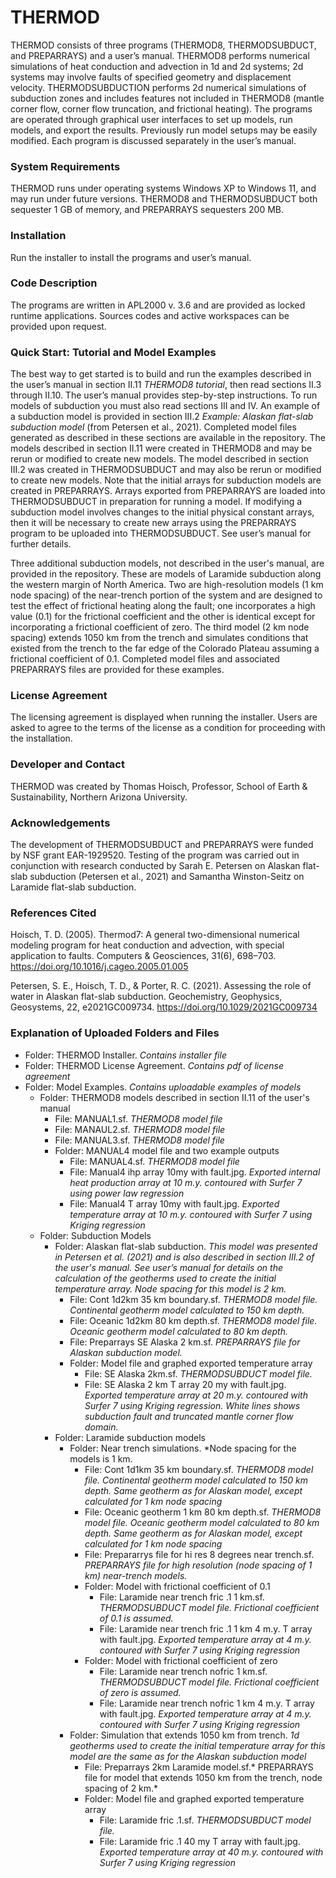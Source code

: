 # THERMOD
THERMOD consists of three programs (THERMOD8, THERMODSUBDUCT, and PREPARRAYS) and a user’s manual.  THERMOD8 performs numerical simulations of heat conduction and advection in 1d and 2d systems; 2d systems may involve faults of specified geometry and displacement velocity. THERMODSUBDUCTION performs 2d numerical simulations of subduction zones and includes features not included in THERMOD8 (mantle corner flow, corner flow truncation, and frictional heating). The programs are operated through graphical user interfaces to set up models, run models, and export the results. Previously run model setups may be easily modified. Each program is discussed separately in the user’s manual.
### System Requirements
THERMOD runs under operating systems Windows XP to Windows 11, and may run under future versions. THERMOD8 and THERMODSUBDUCT both sequester 1 GB of memory, and PREPARRAYS sequesters 200 MB. 
### Installation
Run the installer to install the programs and user’s manual. 
### Code Description
The programs are written in APL2000 v. 3.6 and are provided as locked runtime applications. Sources codes and active workspaces can be provided upon request. 
### Quick Start: Tutorial and Model Examples
The best way to get started is to build and run the examples described in the user’s manual in section II.11 *THERMOD8 tutorial*, then read sections II.3 through II.10. The user’s manual provides step-by-step instructions. To run models of subduction you must also read sections III and IV. An example of a subduction model is provided in section III.2 *Example: Alaskan flat-slab subduction model* (from Petersen et al., 2021). Completed model files generated as described in these sections are available in the repository.  The models described in section II.11 were created in THERMOD8 and may be rerun or modified to create new models.  The model described in section III.2 was created in THERMODSUBDUCT and may also be rerun or modified to create new models.  Note that the initial arrays for subduction models are created in PREPARRAYS.  Arrays exported from PREPARRAYS are loaded into THERMODSUBDUCT in preparation for running a model. If modifying a subduction model involves changes to the initial physical constant arrays, then it will be necessary to create new arrays using the PREPARRAYS program to be uploaded into THERMODSUBDUCT. See user’s manual for further details. 

Three additional subduction models, not described in the user's manual, are provided in the repository. These are models of Laramide subduction along the western margin of North America. Two are high-resolution models (1 km node spacing) of the near-trench portion of the system and are designed to test the effect of frictional heating along the fault; one  incorporates a high value (0.1) for the frictional coefficient and the other is identical except for incorporating a frictional coefficient of zero.  The third model (2 km node spacing) extends 1050 km from the trench and simulates conditions that existed from the trench to the far edge of the Colorado Plateau assuming a frictional coefficient of 0.1. Completed model files and associated PREPARRAYS files are provided for these examples. 
### License Agreement
The licensing agreement is displayed when running the installer.  Users are asked to agree to the terms of the license as a condition for proceeding with the installation.
### Developer and Contact
THERMOD was created by Thomas Hoisch, Professor, School of Earth & Sustainability, Northern Arizona University. 
### Acknowledgements
The development of THERMODSUBDUCT and PREPARRAYS were funded by NSF grant EAR-1929520. Testing of the program was carried out in conjunction with research conducted by Sarah E. Petersen on Alaskan flat-slab subduction (Petersen et al., 2021) and Samantha Winston-Seitz on Laramide flat-slab subduction.
### References Cited
Hoisch, T. D. (2005). Thermod7: A general two-dimensional numerical modeling program for heat conduction and advection, with special application to faults. Computers & Geosciences, 31(6), 698–703. https://doi.org/10.1016/j.cageo.2005.01.005

Petersen, S. E., Hoisch, T. D., & Porter, R. C. (2021). Assessing the role of water in Alaskan flat-slab subduction. Geochemistry, Geophysics, Geosystems, 22, e2021GC009734. https://doi.org/10.1029/2021GC009734
### Explanation of Uploaded Folders and Files
- Folder: THERMOD Installer. *Contains installer file*
- Folder: THERMOD License Agreement. *Contains pdf of license agreement*
- Folder: Model Examples. *Contains uploadable examples of models*
  - Folder: THERMOD8 models described in section II.11 of the user's manual
      - File: MANUAL1.sf. *THERMOD8 model file*
      - File: MANAUL2.sf. *THERMOD8 model file*
      - File: MANUAL3.sf. *THERMOD8 model file*
      - Folder: MANUAL4 model file and two example outputs
          - File: MANUAL4.sf. *THERMOD8 model file*
          - File: Manual4 ihp array 10my with fault.jpg. *Exported internal heat production array at 10 m.y. contoured with Surfer 7 using power law regression*
          - File: Manual4 T array 10my with fault.jpg. *Exported temperature array at 10 m.y. contoured with Surfer 7 using Kriging regression*  
  - Folder: Subduction Models
      - Folder: Alaskan flat-slab subduction. *This model was presented in Petersen et al. (2021) and is also described in section III.2 of the user's manual. See user’s manual for details on the calculation of the geotherms used to create the initial temperature array.  Node spacing for this model is 2 km.*
          - File: Cont 1d2km 35 km boundary.sf. *THERMOD8 model file. Continental geotherm model calculated to 150 km depth.*
          - File: Oceanic 1d2km 80 km depth.sf. *THERMOD8 model file. Oceanic geotherm model calculated to 80 km depth.*
          - File: Preparrays SE Alaska 2 km.sf. *PREPARRAYS file for Alaskan subduction model.*
          - Folder: Model file and graphed exported temperature array 
              - File: SE Alaska 2km.sf. *THERMODSUBDUCT model file.*
              - File: SE Alaska 2 km T array 20 my with fault.jpg. *Exported temperature array at 20 m.y. contoured with Surfer 7 using Kriging regression. White lines shows subduction fault and truncated mantle corner flow domain.*
      - Folder: Laramide subduction models
          - Folder: Near trench simulations. *Node spacing for the models is 1 km. 
              - File: Cont 1d1km 35 km boundary.sf. *THERMOD8 model file. Continental geotherm model calculated to 150 km depth. Same geotherm as for Alaskan model, except calculated for 1 km node spacing*
              - File: Oceanic geotherm 1 km 80 km depth.sf. *THERMOD8 model file. Oceanic geotherm model calculated to 80 km depth. Same geotherm as for Alaskan model, except calculated for 1 km node spacing*
              - File: Prepararrys file for hi res 8 degrees near trench.sf. *PREPARRAYS file for high resolution (node spacing of 1 km) near-trench models.*
              - Folder: Model with frictional coefficient of 0.1
                  - File: Laramide near trench fric .1 1 km.sf. *THERMODSUBDUCT model file. Frictional coefficient of 0.1 is assumed.*
                  - File: Laramide near trench fric .1 1 km 4  m.y. T array with fault.jpg. *Exported temperature array at 4 m.y. contoured with Surfer 7 using Kriging regression*
              - Folder: Model with frictional coefficient of zero
                  - File: Laramide near trench nofric 1 km.sf. *THERMODSUBDUCT model file. Frictional coefficient of zero is assumed.*
                  - File: Laramide near trench nofric 1 km 4 m.y. T array with fault.jpg. *Exported temperature array at 4 m.y. contoured with Surfer 7 using Kriging regression*    
          - Folder: Simulation that extends 1050 km from trench. *1d geotherms used to create the initial temperature array for this model are the same as for the Alaskan subduction model*   
               - File: Preparrays 2km Laramide model.sf.* PREPARRAYS file for model that extends 1050 km from the trench, node spacing of 2 km.*
               - Folder:  Model file and graphed exported temperature array 
                   - File: Laramide fric .1.sf. *THERMODSUBDUCT model file.* 
                   - File: Laramide fric .1  40 my T array with fault.jpg.  *Exported temperature array at 40 m.y. contoured with Surfer 7 using Kriging regression*    
                   
